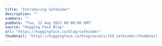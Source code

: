 ```yaml
---
title: "Introducing SafeCoder"
description: ""
summary: ""
pubDate: "Tue, 22 Aug 2023 00:00:00 GMT"
source: "Hugging Face Blog"
url: "https://huggingface.co/blog/safecoder"
thumbnail: "https://huggingface.co/blog/assets/159_safecoder/thumbnail.jpg"
---
```


